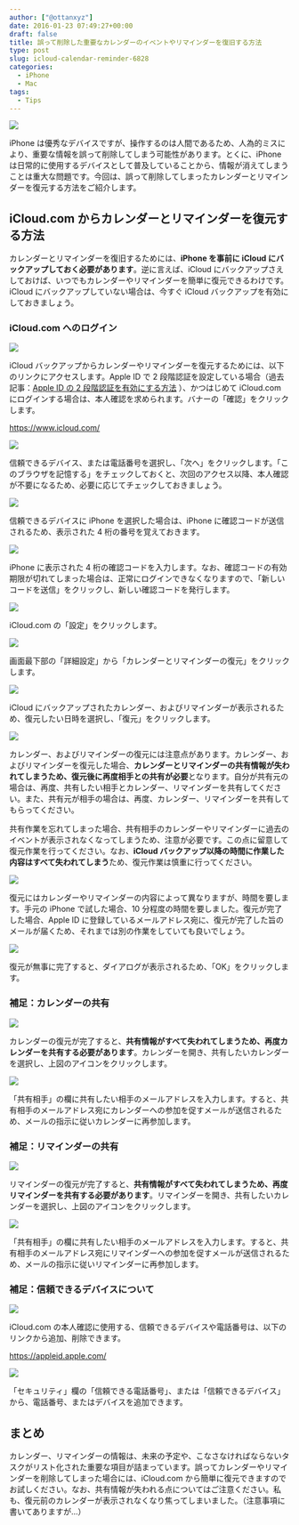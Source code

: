 ```yaml
---
author: ["@ottanxyz"]
date: 2016-01-23 07:49:27+00:00
draft: false
title: 誤って削除した重要なカレンダーのイベントやリマインダーを復旧する方法
type: post
slug: icloud-calendar-reminder-6828
categories:
  - iPhone
  - Mac
tags:
  - Tips
---
```


![](/uploads/2016/01/160123-56a324368a642-1.png)

iPhone は優秀なデバイスですが、操作するのは人間であるため、人為的ミスにより、重要な情報を誤って削除してしまう可能性があります。とくに、iPhone は日常的に使用するデバイスとして普及していることから、情報が消えてしまうことは重大な問題です。今回は、誤って削除してしまったカレンダーとリマインダーを復元する方法をご紹介します。

## iCloud.com からカレンダーとリマインダーを復元する方法

カレンダーとリマインダーを復旧するためには、**iPhone を事前に iCloud にバックアップしておく必要があります**。逆に言えば、iCloud にバックアップさえしておけば、いつでもカレンダーやリマインダーを簡単に復元できるわけです。iCloud にバックアップしていない場合は、今すぐ iCloud バックアップを有効にしておきましょう。

### iCloud.com へのログイン

![](/uploads/2016/01/160123-56a324383bc89-1.png)

iCloud バックアップからカレンダーやリマインダーを復元するためには、以下のリンクにアクセスします。Apple ID で 2 段階認証を設定している場合（過去記事：[Apple ID の 2 段階認証を有効にする方法](/posts/2015/08/appleid-two-step-authentication-2163/)
）、かつはじめて iCloud.com にログインする場合は、本人確認を求められます。バナーの「確認」をクリックします。

https://www.icloud.com/

![](/uploads/2016/01/160123-56a3243def7d1-1.png)

信頼できるデバイス、または電話番号を選択し、「次へ」をクリックします。「このブラウザを記憶する」をチェックしておくと、次回のアクセス以降、本人確認が不要になるため、必要に応じてチェックしておきましょう。

![](/uploads/2016/01/160123-56a3243f95a63-1.png)

信頼できるデバイスに iPhone を選択した場合は、iPhone に確認コードが送信されるため、表示された 4 桁の番号を覚えておきます。

![](/uploads/2016/01/160123-56a32440ad55b-1.png)

iPhone に表示された 4 桁の確認コードを入力します。なお、確認コードの有効期限が切れてしまった場合は、正常にログインできなくなりますので、「新しいコードを送信」をクリックし、新しい確認コードを発行します。

![](/uploads/2016/01/160123-56a324439b089-1.png)

iCloud.com の「設定」をクリックします。

![](/uploads/2016/01/160123-56a32450b37ce-1.png)

画面最下部の「詳細設定」から「カレンダーとリマインダーの復元」をクリックします。

![](/uploads/2016/01/160123-56a32451ea2dc-1.png)

iCloud にバックアップされたカレンダー、およびリマインダーが表示されるため、復元したい日時を選択し、「復元」をクリックします。

![](/uploads/2016/01/160123-56a3245679e38-1.png)

カレンダー、およびリマインダーの復元には注意点があります。カレンダー、およびリマインダーを復元した場合、**カレンダーとリマインダーの共有情報が失われてしまうため、復元後に再度相手との共有が必要**となります。自分が共有元の場合は、再度、共有したい相手とカレンダー、リマインダーを共有してください。また、共有元が相手の場合は、再度、カレンダー、リマインダーを共有してもらってください。

共有作業を忘れてしまった場合、共有相手のカレンダーやリマインダーに過去のイベントが表示されなくなってしまうため、注意が必要です。この点に留意して復元作業を行ってください。なお、**iCloud バックアップ以降の時間に作業した内容はすべて失われてしまう**ため、復元作業は慎重に行ってください。

![](/uploads/2016/01/160123-56a324581d9b7-1.png)

復元にはカレンダーやリマインダーの内容によって異なりますが、時間を要します。手元の iPhone で試した場合、10 分程度の時間を要しました。復元が完了した場合、Apple ID に登録しているメールアドレス宛に、復元が完了した旨のメールが届くため、それまでは別の作業をしていても良いでしょう。

![](/uploads/2016/01/160123-56a324618c3bb-1.png)

復元が無事に完了すると、ダイアログが表示されるため、「OK」をクリックします。

### 補足：カレンダーの共有

![](/uploads/2016/01/160123-56a32462a90b8-1.png)

カレンダーの復元が完了すると、**共有情報がすべて失われてしまうため、再度カレンダーを共有する必要があります**。カレンダーを開き、共有したいカレンダーを選択し、上図のアイコンをクリックします。

![](/uploads/2016/01/160123-56a3246bf156a-1.png)

「共有相手」の欄に共有したい相手のメールアドレスを入力します。すると、共有相手のメールアドレス宛にカレンダーへの参加を促すメールが送信されるため、メールの指示に従いカレンダーに再参加します。

### 補足：リマインダーの共有

![](/uploads/2016/01/160123-56a3308185be5-1.png)

リマインダーの復元が完了すると、**共有情報がすべて失われてしまうため、再度リマインダーを共有する必要があります**。リマインダーを開き、共有したいカレンダーを選択し、上図のアイコンをクリックします。

![](/uploads/2016/01/160123-56a330823898d-1.png)

「共有相手」の欄に共有したい相手のメールアドレスを入力します。すると、共有相手のメールアドレス宛にリマインダーへの参加を促すメールが送信されるため、メールの指示に従いリマインダーに再参加します。

### 補足：信頼できるデバイスについて

![](/uploads/2016/01/160123-56a32474c2bc6-1.png)

iCloud.com の本人確認に使用する、信頼できるデバイスや電話番号は、以下のリンクから追加、削除できます。

https://appleid.apple.com/

![](/uploads/2016/01/160123-56a330832e590-1.png)

「セキュリティ」欄の「信頼できる電話番号」、または「信頼できるデバイス」から、電話番号、またはデバイスを追加できます。

## まとめ

カレンダー、リマインダーの情報は、未来の予定や、こなさなければならないタスクがリスト化された重要な項目が詰まっています。誤ってカレンダーやリマインダーを削除してしまった場合には、iCloud.com から簡単に復元できますのでお試しください。なお、共有情報が失われる点についてはご注意ください。私も、復元前のカレンダーが表示されなくなり焦ってしまいました。（注意事項に書いてありますが…）

